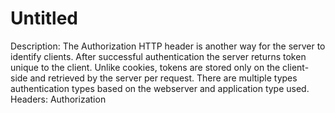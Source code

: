 # Untitled

Description: The Authorization HTTP header is another way for the server to identify clients. After successful authentication the server returns token unique to the client. Unlike cookies, tokens are stored only on the client-side and retrieved by the server per request. There are multiple types authentication types based on the webserver and application type used.
Headers: Authorization